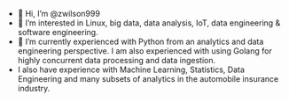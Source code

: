 - 👋 Hi, I’m @zwilson999
- 👀 I’m interested in Linux, big data, data analysis, IoT, data engineering & software engineering.
- 🌱 I’m currently experienced with Python from an analytics and data engineering perspective. I am also experienced with using Golang for highly concurrent data processing and data ingestion.
- I also have experience with Machine Learning, Statistics, Data Engineering and many subsets of analytics in the automobile insurance industry.

<!---
zwilson999/zwilson999 is a ✨ special ✨ repository because its `README.md` (this file) appears on your GitHub profile.
You can click the Preview link to take a look at your changes.
--->
